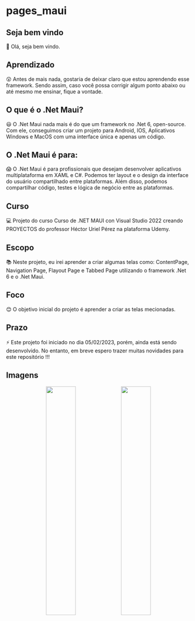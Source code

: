 # pages_maui

## Seja bem vindo

👋 Olá, seja bem vindo.

## Aprendizado

😲 Antes de mais nada, gostaria de deixar claro que estou aprendendo esse framework. Sendo assim, caso você possa corrigir algum ponto abaixo ou até mesmo me ensinar, fique a vontade.

## O que é o .Net Maui?

😃 O .Net Maui nada mais é do que um framework no .Net 6, open-source. Com ele, conseguimos criar um projeto para Android, IOS, Aplicativos Windows e MacOS com uma interface única e apenas um código.

## O .Net Maui é para:

😱 O .Net Maui é para profissionais que desejam desenvolver aplicativos multiplataforma em XAML e C#. Podemos ter layout e o design da interface do usuário compartilhado entre plataformas. Além disso, podemos compartilhar código, testes e lógica de negócio entre as plataformas.

## Curso

💻 Projeto do curso Curso de .NET MAUI con Visual Studio 2022 creando PROYECTOS do professor Héctor Uriel Pérez na plataforma Udemy.

## Escopo

📚 Neste projeto, eu irei aprender a criar algumas telas como: ContentPage, Navigation Page, Flayout Page e Tabbed Page utilizando o framework .Net 6 e o .Net Maui.

## Foco

😊 O objetivo inicial do projeto é aprender a criar as telas mecionadas.

## Prazo

⚡ Este projeto foi iniciado no dia 05/02/2023, porém, ainda está sendo desenvolvido. No entanto, em breve espero trazer muitas novidades para este repositório !!!

## Imagens


<p float="left" align="center">
 <img src=https://i.ibb.co/ZMx9cFs/Net-1.png width="40%" />
 <img src=https://i.ibb.co/Jn9xCvS/Net.png](https://i.ibb.co/Jn9xCvS/Net.png) width="40%" />
 
</p> 

